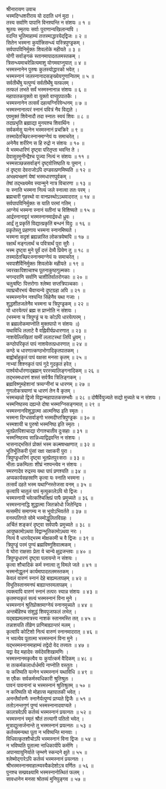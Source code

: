 श्रीनारायण उवाच  
भस्मदिग्धशरीराय यो ददाति धनं मुदा ।  
तस्य सर्वाणि पापानि विनश्यन्ति न संशयः ॥ १ ॥  
श्रुतयः स्मृतयः सर्वाः पुराणान्यखिलान्यपि ।  
वदन्ति भूतिमाहाम्यं तत्तस्माद्धारयेद्‌द्विजः ॥ २ ॥  
सितेन भस्मना कुर्यात्त्रिसन्ध्यं यस्त्रिपुण्ड्रकम् ।  
सर्वपापविनिर्मुक्तः शिवलोके महीयते ॥ ३ ॥  
योगी सर्वाङ्‌गकं स्तानमापादतलमस्तकम् ।  
त्रिसन्ध्यमाचरेन्नित्यमाशु योगमवाप्नुयात् ॥ ४ ॥  
भस्मस्नानेन पुरुषः कुलस्योद्धारको भवेत् ।  
भस्मस्नानं जलस्नानादसङ्ख्येयगुणान्वितम् ॥ ५ ॥  
सर्वतीर्थेषु यत्पुण्यं सर्वतीर्थेषु यत्फलम् ।  
तत्फलं लभते सर्वं भस्मस्नानान्न संशयः ॥ ६ ॥  
महापातकयुक्तो वा युक्तो वाप्युपपातकैः ।  
भस्मस्नानेन तत्सर्वं दहत्यग्निरिवेन्धनम् ॥ ७ ॥  
भस्मस्नानात्परं स्नानं पवित्रं नैव विद्यते ।  
एवमुक्तं शिवेनादौ तदा स्नातः स्वयं शिवः ॥ ८ ॥  
तदाप्रभृति ब्रह्माद्या मुनयश्च शिवार्थिनः ।  
सर्वकर्मसु यत्नेन भस्मस्नानं प्रचक्रिरे ॥ ९ ॥  
तस्मादेतच्छिरःस्नानमाग्नेयं यः समाचरेत् ।  
अनेनैव शरीरेण स हि रुद्रो न संशयः ॥ १० ॥  
ये भस्मधारिणं दृष्ट्‌वा परितृप्ता भवन्ति ते ।  
देवासुरमुनीन्द्रैश्च पूज्या नित्यं न संशयः ॥ ११ ॥  
भस्मसञ्छन्नसर्वाङ्‌गं दृष्ट्‌वोत्तिष्ठति यः पुमान् ।  
तं दृष्ट्‌वा देवराजोऽपि दण्डवत्प्रणमिष्यति ॥ १२ ॥  
अभक्ष्यभक्षणं येषां भस्मधारणपूर्वकम् ।  
तेषां तद्भक्ष्यमेव स्यान्मुने नात्र विचारणा ॥ १३ ॥  
यः स्नाति भस्मना नित्यं जले स्नात्वा ततः परम् ।  
ब्रह्मचारी गृहस्थो वा वानप्रस्थोऽऽथवादरात् ॥ १४ ॥  
सर्वपापविनिर्मुक्तः स याति परमां गतिम् ।  
आग्नेयं भस्मना स्नानं यतीनां च विशिष्यते ॥ १५ ॥  
आर्द्रस्नानाद्वरं भस्मस्नानमार्द्रवधो ध्रुवः ।  
आर्द्रं तु प्रकृतिं विद्यात्प्रकृतिं बन्धनं विदुः ॥ १६ ॥  
प्रकृतेस्तु प्रहाणाय भस्मना स्नानमिष्यते ।  
भस्मना सदृशं ब्रह्यन्नास्ति लोकत्रयेष्वपि ॥ १७ ॥  
रक्षार्थं मङ्‌गलार्थं च पवित्रार्थं पुरा सुरैः ।  
भस्म दृष्ट्‌वा मुने पूर्वं दत्तं देव्यै प्रियेण तु ॥ १८ ॥  
तस्मादेतच्छिरःस्नानमाग्नेयं यः समाचरेत् ।  
भवपाशैर्विनिर्मुक्तः शिवलोके महीयते ॥ १९ ॥  
ज्वररक्षःपिशाचाश्च पूतनाकुष्ठगुल्मकाः ।  
भगन्दराणि सर्वाणि चाशीतिर्वातरोगकाः ॥ २० ॥  
चतुःषष्टिः पित्तरोगाः श्लेष्मा सप्तत्रिपञ्चकाः ।  
व्याघ्रचौरभयं चैवाप्यन्ये दुष्टग्रहा अपि ॥ २१ ॥  
भस्मस्नानेन नश्यन्ति सिंहेनैव यथा गजाः ।  
शुद्धशीतजलेनैव भस्मना च त्रिपुण्ड्रकम् ॥ २२ ॥  
यो धारयेत्परं ब्रह्म स प्राप्नोति न संशयः ।  
(भस्मना च त्रिपुण्ड्रं च यः कोऽपि धारयेत्परम् ।  
स ब्रह्मलोकमाप्नोति मुक्तपापो न संशयः ॥)  
यथाविधि ललाटे वै वह्निवीर्यप्रधारणात् ॥ २३ ॥  
नाशयेल्लिखितां यामीं ललाटस्थां लिपिं ध्रुवम् ।  
कण्ठोपरिकृतं पापं नाशयेत्तत्प्रधारणात् ॥ २४ ॥  
कण्ठे च धारणात्कण्ठभोगादिकृतपातकम् ।  
बाह्वोर्बाहुकृतं पापं वक्षसा मनसा कृतम् ॥ २५ ॥  
नाभ्यां शिश्नकृतं पापं गुदे गुदकृतं हरेत् ।  
पार्श्वयोर्धारणाद्‌ब्रह्मन् परस्त्र्यालिङ्‌गनादिकम् ॥ २६ ॥  
तद्भस्मधारणं शस्तं सर्वत्रैव त्रिलिङ्‌गकम् ।  
ब्रह्मविष्णुमहेशानां त्रय्यग्नीनां च धारणम् ॥ २७ ॥  
गुणलोकत्रयाणां च धारणं तेन वै कृतम् ।  
भस्मच्छन्नो द्विजो विद्वान्महापातकसम्भवैः ॥ २८ ॥
दोषैर्वियुज्यते सद्यो मुच्यते च न संशयः ।  
भस्मनिष्ठस्य दह्यन्ते दोषा भस्माग्निसङ्‌गमात् ॥ २९ ॥  
भस्मस्नानविशुद्धात्मा आत्मनिष्ठ इति स्मृतः ।  
भस्मना दिग्धसर्वाङ्‌गो भस्मदीप्तत्रिपुण्ड्रकः ॥ ३० ॥  
भस्मशायी च पुरुषो भस्मनिष्ठ इति स्मृतः ।  
भूतप्रेतपिशाचाद्या रोगाश्चातीव दुःसहाः ॥ ३१ ॥  
भस्मनिष्ठस्य सान्निध्याद्विद्रवन्ति न संशयः ।  
भासनाद्भसितं प्रोक्तं भस्म कल्मषभक्षणात् ॥ ३२ ॥  
भूतिर्भूतिकरी पुंसां रक्षा रक्षाकरी पुरा ।  
त्रिपुण्ड्रधारिणं दृष्ट्‌वा भूतप्रेतपुरःसराः ॥ ३३ ॥  
भीताः प्रकम्पिताः शीघ्रं नश्यन्त्येव न संशयः ।  
स्मरणादेव रुद्रस्य यथा पापं प्रणश्यति ॥ ३४ ॥  
अप्यकार्यसहस्राणि कृत्वा यः स्नाति भस्मना ।  
तत्सर्वं दहते भस्म यथाग्निस्तेजसा वनम् ॥ ३५ ॥  
कृत्वापि चातुलं पापं मृत्युकालेऽपि यो द्विजः ।  
भस्मस्नायी भवेत्कश्चित्क्षिप्रं पापैः प्रमुच्यते ॥ ३६ ॥  
भस्मस्नानाद्धि शुद्धात्मा जितक्रोधो जितेन्द्रियः ।  
मत्समीपं समागम्य न स भूयोऽभिवर्तते ॥ ३७ ॥  
वनस्पतिगते सोमे भस्मोद्धूलितविग्रहः ।  
अर्चितं शङ्‌करं दृष्ट्‌वा सर्वपापैः प्रमुच्यते ॥ ३८ ॥  
आयुष्कामोऽथवा विद्वान्भूतिकामोऽथवा नरः ।  
नित्यं वै धारयेद्भस्म मोक्षकामी च वै द्विजः ॥ ३९ ॥  
त्रिपुण्ड्रं परमं पुण्यं ब्रह्मविष्णुशिवात्मकम् ।  
ये घोरा राक्षसाः प्रेता ये चान्ये क्षुद्रजन्तवः ॥ ४० ॥  
त्रिपुण्ड्रधारणं दृष्ट्‌वा पलायन्ते न संशयः ।  
कृत्वा शौचादिकं कर्म स्नात्वा तु विमले जले ॥ ४१ ॥  
भस्मनोद्धूलनं कार्यमापादतलमस्तकम् ।  
केवलं वारुणं स्नानं देहे बाह्यमलापहम् ॥ ४२ ॥  
विभूतिस्तानमनघं बाह्यान्तरमलापहम् ।  
त्यक्त्वापि वारुणं स्नानं तत्परः स्यान्न संशयः ॥ ४३ ॥  
कृतमप्यकृतं सत्यं भस्मस्नानं विना मुने ।  
भस्मस्नानं श्रुतिप्रोक्तमाग्नेयं स्नानमुच्यते ॥ ४४ ॥  
अन्तर्बहिश्च संशुद्धं शिवपूजाफलं लभेत् ।  
यद्‌बाह्यमलमात्रस्य नाशकं स्तानमस्ति तत् ॥ ४५ ॥  
तन्नाशयति तीव्रेण प्राणिबाह्यान्तरं मलम् ।  
कृत्वापि कोटिशो नित्यं वारुणं स्नानमादरात् ॥ ४६ ॥  
न भवत्येव पूतात्मा भस्मस्नानं विना मुने ।  
यद्भस्मस्नानमाहाम्यं तद्वेदो वेद तत्त्वतः ॥ ४७ ॥  
यद्वा वेद महादेवः सर्वदेवशिखामणिः ।  
भस्मस्नानमकृत्वैव यः कुर्यात्कर्म वैदिकम् ॥ ४८ ॥  
स तत्कर्मकलार्धार्धमपि नाप्नोति वस्तुतः ।  
यः करिष्यति यत्नेन भस्मस्नानं यथाविधि ॥ ४९ ॥  
स एवैकः सर्वकर्मस्वधिकारी श्रुतिश्रुतः ।  
पावनं पावनानां च भस्मस्नानं श्रुतिश्रुतम् ॥ ५० ॥  
न करिष्यति यो मोहात्स महापातकी भवेत् ।  
अनन्तैर्वारुणैः स्नानैर्यत्पुण्यं प्राप्यते द्विजैः ॥ ५१ ॥  
ततोऽनन्तगुणं पुण्यं भस्मस्नानादवाप्यते ।  
कालत्रयेऽपि कर्तव्यं भस्मस्नानं प्रयत्नतः ॥ ५२ ॥  
भस्मस्नानं स्मृतं श्रौतं तत्त्यागी पतितो भवेत् ।  
मूत्राद्युत्सर्जनान्ते तु भस्मस्नानं प्रयत्नतः ॥ ५३ ॥  
कर्तव्यमन्यथा पूता न भविष्यन्ति मानवाः ।  
विधिवत्कृतशौचोऽपि भस्मस्नानं विना द्विजः ॥ ५४ ॥  
न भविष्यति पूतात्मा नाधिकार्यपि कर्मणि ।  
अपानवायुनिर्याते जृम्भणे स्कन्दने क्षुते ॥ ५५ ॥  
श्लेष्मोद्‌गारेऽपि कर्तव्यं भस्मस्नानं प्रयत्नतः ।  
श्रीभस्मस्नानमाहात्म्यस्यैकदेशोऽत्र वर्णितः ॥ ५६ ॥  
पुनश्च सम्प्रवक्ष्यामि भस्मस्नानोत्थितं फलम् ।  
सावधानेन मनसा श्रोतव्यं मुनिपुङ्‌गव ॥ ५७ ॥
